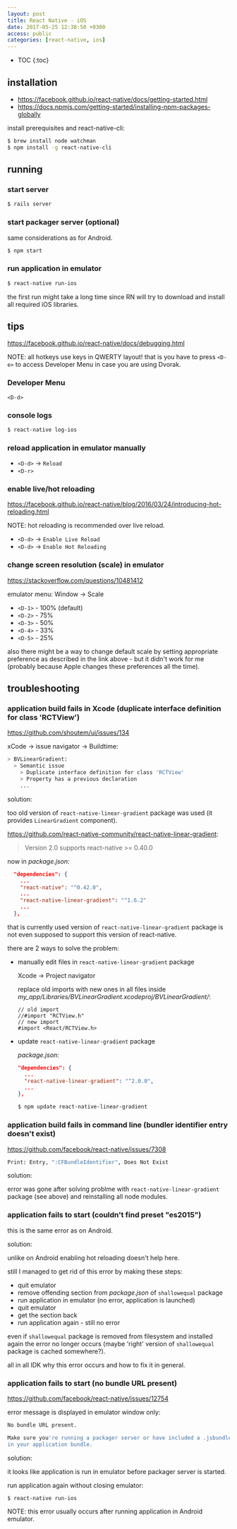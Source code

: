 ```yaml
---
layout: post
title: React Native - iOS
date: 2017-05-25 12:38:50 +0300
access: public
categories: [react-native, ios]
---
```


<!-- more -->

* TOC
{:toc}

## installation

- <https://facebook.github.io/react-native/docs/getting-started.html>
- <https://docs.npmjs.com/getting-started/installing-npm-packages-globally>

install prerequisites and react-native-cli:

```sh
$ brew install node watchman
$ npm install -g react-native-cli
```

## running

### start server

```sh
$ rails server
```

### start packager server (optional)

same considerations as for Android.

```sh
$ npm start
```

### run application in emulator

```sh
$ react-native run-ios
```

the first run might take a long time since RN will try to
download and install all required iOS libraries.

## tips

<https://facebook.github.io/react-native/docs/debugging.html>

NOTE: all hotkeys use keys in QWERTY layout!
      that is you have to press `<D-e>` to access Developer Menu
      in case you are using Dvorak.

### Developer Menu

`<D-d>`

### console logs

```sh
$ react-native log-ios
```

### reload application in emulator manually

- `<D-d>` -> `Reload`
- `<D-r>`

### enable live/hot reloading

<https://facebook.github.io/react-native/blog/2016/03/24/introducing-hot-reloading.html>

NOTE: hot reloading is recommended over live reload.

- `<D-d>` -> `Enable Live Reload`
- `<D-d>` -> `Enable Hot Reloading`

### change screen resolution (scale) in emulator

<https://stackoverflow.com/questions/10481412>

emulator menu: Window -> Scale

- `<D-1>` - 100% (default)
- `<D-2>` - 75%
- `<D-3>` - 50%
- `<D-4>` - 33%
- `<D-5>` - 25%

also there might be a way to change default scale by setting appropriate
preference as described in the link above - but it didn't work for me
(probably because Apple changes these preferences all the time).

## troubleshooting

### application build fails in Xcode (duplicate interface definition for class 'RCTView')

<https://github.com/shoutem/ui/issues/134>

xCode -> issue navigator -> Buildtime:

```sh
> BVLinearGradient:
  > Semantic issue
    > Duplicate interface definition for class 'RCTView'
    > Property has a previous declaration
    ...
```

solution:

too old version of `react-native-linear-gradient` package was used
(it provides `LinearGradient` component).

<https://github.com/react-native-community/react-native-linear-gradient>:

> Version 2.0 supports react-native >= 0.40.0

now in _package.json_:

```json
  "dependencies": {
    ...
    "react-native": "^0.42.0",
    ...
    "react-native-linear-gradient": "^1.6.2"
    ...
  },
```

that is currently used version of `react-native-linear-gradient` package is
not even supposed to support this version of react-native.

there are 2 ways to solve the problem:

- manually edit files in `react-native-linear-gradient` package

  Xcode -> Project navigator

  replace old imports with new ones in all files inside
  _my_app/Libraries/BVLinearGradient.xcodeproj/BVLinearGradient/_:

  ```objc
  // old import
  //#import "RCTView.h"
  // new import
  #import <React/RCTView.h>
  ```

- update `react-native-linear-gradient` package

  _package.json_:

  ```json
  "dependencies": {
    ...
    "react-native-linear-gradient": "^2.0.0",
    ...
  },
  ```

  ```sh
  $ npm update react-native-linear-gradient
  ```

### application build fails in command line (bundler identifier entry doesn't exist)

<https://github.com/facebook/react-native/issues/7308>

```sh
Print: Entry, ":CFBundleIdentifier", Does Not Exist
```

solution:

error was gone after solving problme with `react-native-linear-gradient`
package (see above) and reinstalling all node modules.

### application fails to start (couldn't find preset "es2015")

this is the same error as on Android.

solution:

unlike on Android enabling hot reloading doesn't help here.

still I managed to get rid of this error by making these steps:

- quit emulator
- remove offending section from _package.json_ of `shallowequal` package
- run application in emulator (no error, application is launched)
- quit emulator
- get the section back
- run application again - still no error

even if `shallowequal` package is removed from filesystem and installed again
the error no longer occurs (maybe 'right' version of `shallowequal` package is
cached somewhere?).

all in all IDK why this error occurs and how to fix it in general.

### application fails to start (no bundle URL present)

<https://github.com/facebook/react-native/issues/12754>

error message is displayed in emulator window only:

```sh
No bundle URL present.

Make sure you're running a packager server or have included a .jsbundle file
in your application bundle.
```

solution:

it looks like application is run in emulator before packager server is started.

run application again without closing emulator:

```sh
$ react-native run-ios
```

NOTE: this error usually occurs after running application in Android emulator.
